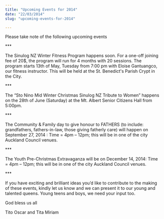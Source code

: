 ```yaml
---
title: "Upcoming Events for 2014"
date: "22/03/2014"
slug: "upcoming-events-for-2014"

---
```


Please take note of the following upcoming events

\*\*\*

The Sinulog NZ Winter Fitness Program happens soon. For a one-off joining fee of 20$, the program will run for 4 months with 20 sessions. The program starts 13th of May, Tuesday from 7:00 pm with Eloise Gantuangco, our fitness instructor. This will be held at the St. Benedict's Parish Crypt in the City.  

\*\*\*

The “Sto Nino Mid Winter Christmas Sinulog NZ Tribute to Women” happens on the 28th of June (Saturday) at the Mt. Albert Senior Citizens Hall from 5:00pm.

\*\*\*

The Community & Family day to give honour to FATHERS (to include: grandfathers, fathers-in-law, those giving fatherly care) will happen on September 27, 2014 : Time = 4pm – 12pm; this will be in one of the city Auckland Council venues.

\*\*\*

The Youth Pre-Christmas Extravaganza will be on December 14, 2014: Time = 4pm – 12pm; this will be in one of the city Auckland Council venues.

\*\*\*

If you have exciting and brilliant ideas you’d like to contribute to the making of these events, kindly let us know and we can present it to our young and talented queens. Young teens and boys, we need your input too.

God bless us all

Tito Oscar and Tita Miriam